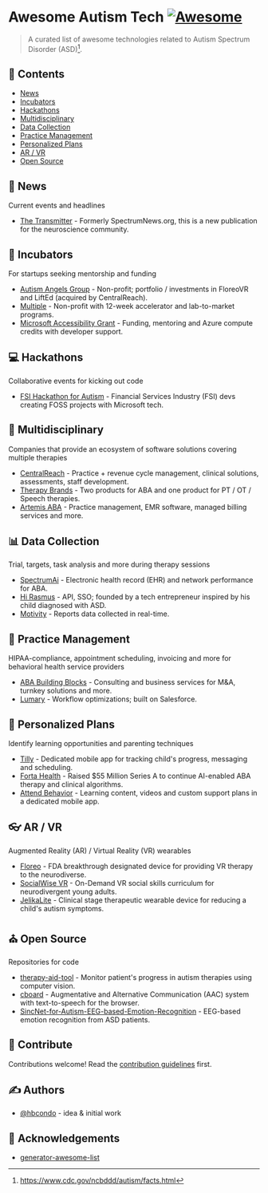 # Awesome Autism Tech [![Awesome](https://awesome.re/badge.svg)](https://awesome.re)

> A curated list of awesome technologies related to Autism Spectrum Disorder (ASD)[^1].


## 📑 Contents

- [News](#-news)
- [Incubators](#-incubators)
- [Hackathons](#-hackathons)
- [Multidisciplinary](#-multidisciplinary)
- [Data Collection](#-data-collection)
- [Practice Management](#-practice-management)
- [Personalized Plans](#-personalized-plans)
- [AR / VR](#-ar--vr)
- [Open Source](#-open-source)

## 📰 News

Current events and headlines

- [The Transmitter](https://www.thetransmitter.org/) - Formerly SpectrumNews.org, this is a new publication for the neuroscience community.

## 🌱 Incubators

For startups seeking mentorship and funding 

- [Autism Angels Group](https://www.autismangelsgroup.com) - Non-profit; portfolio / investments in FloreoVR and LiftEd (acquired by CentralReach).
- [Multiple](https://www.multiplehub.org) - Non-profit with 12-week accelerator and lab-to-market programs.
- [Microsoft Accessibility Grant](https://www.microsoft.com/en-us/accessibility/innovation?rtc=1#coreui-feature-9iujsju) - Funding, mentoring and Azure compute credits with developer support.

## 💻 Hackathons

Collaborative events for kicking out code

- [FSI Hackathon for Autism](https://fsi-hack4autism.github.io) - Financial Services Industry (FSI) devs creating FOSS projects with Microsoft tech.

## 🗼 Multidisciplinary

Companies that provide an ecosystem of software solutions covering multiple therapies

- [CentralReach](https://centralreach.com) - Practice + revenue cycle management, clinical solutions, assessments, staff development.
- [Therapy Brands](https://therapybrands.com) - Two products for ABA and one product for PT / OT / Speech therapies.
- [Artemis ABA](https://www.artemisaba.com) - Practice management, EMR software, managed billing services and more.

## 📊 Data Collection

Trial, targets, task analysis and more during therapy sessions

- [SpectrumAi](https://www.spectrumai.com) - Electronic health record (EHR) and network performance for ABA.
- [Hi Rasmus](https://hirasmus.com) - API, SSO; founded by a tech entrepreneur inspired by his child diagnosed with ASD.
- [Motivity](https://www.motivity.net) - Reports data collected in real-time.

## 📒 Practice Management

HIPAA-compliance, appointment scheduling, invoicing and more for behavioral health service providers

- [ABA Building Blocks](https://ababuildingblocks.com) - Consulting and business services for M&A, turnkey solutions and more.
- [Lumary](https://lumary.com) - Workflow optimizations; built on Salesforce.

## 👫 Personalized Plans

Identify learning opportunities and parenting techniques

- [Tilly](https://tillytherapy.com) - Dedicated mobile app for tracking child's progress, messaging and scheduling.
- [Forta Health](https://www.fortahealth.com) - Raised $55 Million Series A to continue AI-enabled ABA therapy and clinical algorithms.
- [Attend Behavior](https://www.attendbehavior.com) - Learning content, videos and custom support plans in a dedicated mobile app.

## 👓 AR / VR

Augmented Reality (AR) / Virtual Reality (VR) wearables

- [Floreo](https://floreovr.com) - FDA breakthrough designated device for providing VR therapy to the neurodiverse.
- [SocialWise VR](https://www.socialwisevr.com) - On-Demand VR social skills curriculum for neurodivergent young adults.
- [JelikaLite](https://jelikalite.com) - Clinical stage therapeutic wearable device for reducing a child's autism symptoms.

## ⛪ Open Source

Repositories for code

- [therapy-aid-tool](https://github.com/solisoares/therapy-aid-tool) - Monitor patient's progress in autism therapies using computer vision.
- [cboard](https://github.com/cboard-org/cboard) - Augmentative and Alternative Communication (AAC) system with text-to-speech for the browser.
- [SincNet-for-Autism-EEG-based-Emotion-Recognition](https://github.com/meiyor/SincNet-for-Autism-EEG-based-Emotion-Recognition) - EEG-based emotion recognition from ASD patients.

## 👐 Contribute

Contributions welcome! Read the [contribution guidelines](contributing.md) first.

## ✍️ Authors

- [@hbcondo](https://github.com/hbcondo) - idea & initial work

## 🙌 Acknowledgements

- [generator-awesome-list](https://github.com/dar5hak/generator-awesome-list)

[^1]: https://www.cdc.gov/ncbddd/autism/facts.html
